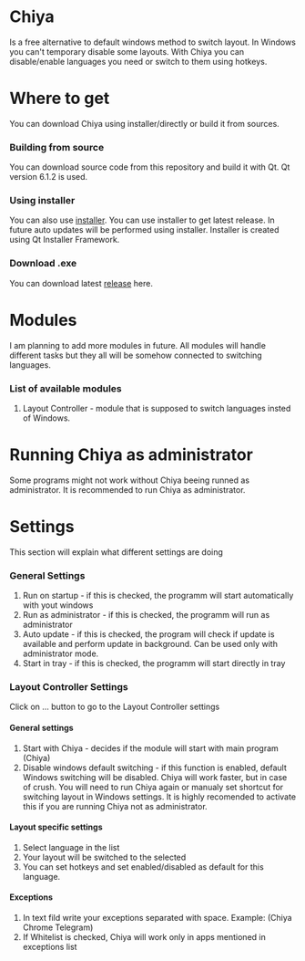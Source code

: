 # Chiya
Is a free alternative to default windows method to switch layout. In Windows you can't temporary disable some layouts. With Chiya you can disable/enable languages you need or switch to them using hotkeys.

# Where to get
You can download Chiya using installer/directly or build it from sources. 

### Building from source
You can download source code from this repository and build it with Qt. Qt version 6.1.2 is used.

### Using installer
You can also use [installer](https://github.com/QYQYMBA/ChiyaProject/releases). You can use installer to get latest release. In future auto updates will be performed using installer.
Installer is created using Qt Installer Framework.

### Download .exe
You can download latest [release](https://github.com/QYQYMBA/ChiyaProject/releases) here.

# Modules
I am planning to add more modules in future. All modules will handle different tasks but they all will be somehow connected to switching languages.

### List of available modules
1) Layout Controller - module that is supposed to switch languages insted of Windows.

# Running Chiya as administrator
Some programs might not work without Chiya beeing runned as administrator. It is recommended to run Chiya as administrator. 

# Settings
This section will explain what different settings are doing
### General Settings
1) Run on startup - if this is checked, the programm will start automatically with yout windows 
2) Run as administrator - if this is checked, the programm will run as administrator
3) Auto update - if this is checked, the program will check if update is available and perform update in background. Can be used only with administrator mode.
4) Start in tray - if this is checked, the programm will start directly in tray

### Layout Controller Settings
Click on ... button to go to the Layout Controller settings
#### General settings
1) Start with Chiya - decides if the module will start with main program (Chiya)
2) Disable windows default switching - if this function is enabled, default Windows switching will be disabled. Chiya will work faster, but in case of crush. You will need to run Chiya again or manualy set shortcut for switching layout in Windows settings. It is highly recomended to activate this if you are running Chiya not as administrator.
#### Layout specific settings
1) Select language in the list
2) Your layout will be switched to the selected
3) You can set hotkeys and set enabled/disabled as default for this language.
#### Exceptions
1) In text fild write your exceptions separated with space. Example: (Chiya Chrome Telegram)
2) If Whitelist is checked, Chiya will work only in apps mentioned in exceptions list


